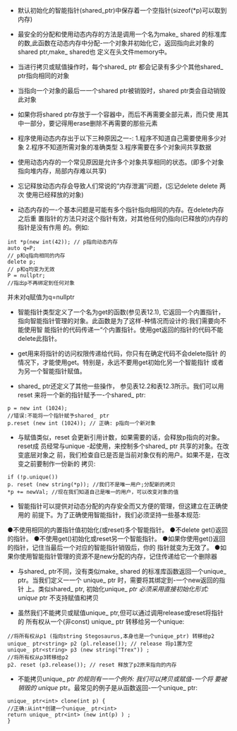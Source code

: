 

- 默认初始化的智能指针(shared_ptr)中保存着一个空指针(sizeof(*p)可以取到内存)

- 最安全的分配和使用动态内存的方法是调用一个名为make_ shared 的标准库的数,此函数在动态内存中分配-一个对象并初始化它，返回指向此对象的shared ptr,make_ shared也
定义在头文件memory中。


- 当进行拷贝或赋值操作时，每个shared_ ptr 都会记录有多少个其他shared_ ptr指向相同的对象

- 当指向一个对象的最后一一个shared ptr被销毁时，shared ptr类会自动销毁此对象

- 如果你将shared ptr存放于一个容器中，而后不再需要全部元素，而只使
用其中一部分，要记得用erase删除不再需要的那些元素

- 程序使用动态内存出于以下三种原因之一-:
1.程序不知道自己需要使用多少对象
2.程序不知道所需对象的准确类型
3.程序需要在多个对象间共享数据

- 使用动态内存的一个常见原因是允许多个对象共享相同的状态。(即多个对象指向堆内存，局部内存难以共享)


- 忘记释放动态内存会导致人们常说的“内存泄漏”问题，(忘记delete delete 两次  使用已经释放的对象)

- 动态内存的一-个基本问题是可能有多个指针指向相同的内存。在delete内存之后重
置指针的方法只对这个指针有效，对其他任何仍指向(已释放的)内存的指针是没有作用
的。例如:
```
int *p(new int(42)); // p指向动态内存
auto q=P;
// p和q指向相同的内存
delete p;
// p和q均变为无效
P = nullptr;
//指出p不再绑定到任何对象
```
并未对q赋值为q=nullptr 

- 智能指针类型定义了一个名为get的函数(参见表12.1), 它返回一个内置指针，
指向智能指针管理的对象。此函数是为了这样-种情况而设计的:我们需要向不能使用智
能指针的代码传递一“个内置指针。使用get返回的指针的代码不能delete此指针。

- get用来将指针的访问权限传递给代码，你只有在确定代码不会delete指针
的情况下，才能使用get。特别是，永远不要用get初始化另一个智能指针
或者为另一个智能指针赋值。


 - shared_ ptr还定义了其他一些操作， 参见表12.2和表12.3所示。我们可以用reset
来将一个新的指针赋予一-个shared_ ptr:
```
p = new int (1024);
//错误:不能将一个指针赋予shared_ ptr
p.reset (new int (1024)); // 正确: p指向一个新对象
```
- 与赋值类似，reset 会更新引用计数，如果需要的话，会释放p指向的对象。reset成
员经常与unique -起使用，来控制多个shared_ ptr 共享的对象。在改变底层对象之
前，我们检查自已是否是当前对象仅有的用户。如果不是，在改变之前要制作一份新的
拷贝:
```
if (!p.unique())
p. reset (new string(*p)); //我们不是唯一用户;分配新的拷贝
*p += newVal; //现在我们知道自己是唯一的用户，可以改变对象的值
```

- 智能指针可以提供对动态分配的内存安全而又方便的管理，但这建立在正确使用的
前提下。为了正确使用智能指针，我们必须坚持一些基本规范:

●不使用相同的内置指针值初始化(或reset)多个智能指针。
●不delete get()返回的指针。
●不使用get()初始化或reset另一个智能指针。
●如果你使用get()返回的指针，记住当最后一个对应的智能指针销毁后，你的
指针就变为无效了。
●如果你使用智能指针管理的资源不是new分配的内存，记住传递给它一个删除器

- 与shared_ ptr不同，没有类似make_ shared 的标准库函数返回一个unique_ ptr。当我们定义一一个 unique_ ptr 时，需要将其绑定到-一个new返回的指针
上。类似shared_ ptr, 初始化unique_ _ptr 必须采用直接初始化形式:
unique_ ptr 不支持赋值和拷贝


- 虽然我们不能拷贝或赋值unique_ ptr,但可以通过调用release或reset将指针的
所有权从一个(非const) unique_ ptr 转移给另一个unique:
```
//将所有权从p1 (指向string Stegosaurus,本身也是一个unique_ptr) 转移给p2    
unique_ ptr<string> p2 (pl.release()); // release 将p1置为空
unique_ ptr<string> p3 (new string("Trex")) ;
//将所有权从p3转移给p2
p2. reset (p3.release()); // reset 释放了p2原来指向的内存
```

- 不能拷贝unique_ _ptr 的规则有一一个例外: 我们可以拷贝或赋值-一个将 要被销毁的
unique_ ptr。最常见的例子是从函数返回-一个unique_ ptr:
```
unique_ ptr<int> clone(int p) {
//正确:从int*创建一个unique_ ptr<int>
return unique_ ptr<int> (new int(p) ) ;
}
```













